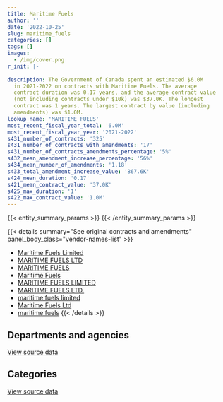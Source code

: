 ```yaml
---
title: Maritime Fuels
author: ''
date: '2022-10-25'
slug: maritime_fuels
categories: []
tags: []
images:
  - /img/cover.png
r_init: |-
  
description: The Government of Canada spent an estimated $6.0M
  in 2021-2022 on contracts with Maritime Fuels. The average
  contract duration was 0.17 years, and the average contract value
  (not including contracts under $10k) was $37.0K. The longest
  contract was 1 years. The largest contract by value (including
  amendments) was $1.0M.
lookup_name: 'MARITIME FUELS'
most_recent_fiscal_year_total: '6.0M'
most_recent_fiscal_year_year: '2021-2022'
s431_number_of_contracts: '325'
s431_number_of_contracts_with_amendments: '17'
s431_number_of_contracts_amendments_percentage: '5%'
s432_mean_amendment_increase_percentage: '56%'
s434_mean_number_of_amendments: '1.18'
s433_total_amendment_increase_value: '867.6K'
s424_mean_duration: '0.17'
s421_mean_contract_value: '37.0K'
s425_max_duration: '1'
s422_max_contract_value: '1.0M'
---
```


<script src="/rmarkdown-libs/htmlwidgets/htmlwidgets.js"></script>
<link href="/rmarkdown-libs/datatables-css/datatables-crosstalk.css" rel="stylesheet" />
<script src="/rmarkdown-libs/datatables-binding/datatables.js"></script>
<script src="/rmarkdown-libs/jquery/jquery-3.6.0.min.js"></script>
<link href="/rmarkdown-libs/dt-core-bootstrap/css/dataTables.bootstrap.min.css" rel="stylesheet" />
<link href="/rmarkdown-libs/dt-core-bootstrap/css/dataTables.bootstrap.extra.css" rel="stylesheet" />
<script src="/rmarkdown-libs/dt-core-bootstrap/js/jquery.dataTables.min.js"></script>
<script src="/rmarkdown-libs/dt-core-bootstrap/js/dataTables.bootstrap.min.js"></script>
<link href="/rmarkdown-libs/crosstalk/css/crosstalk.min.css" rel="stylesheet" />
<script src="/rmarkdown-libs/crosstalk/js/crosstalk.min.js"></script>
<script src="/rmarkdown-libs/htmlwidgets/htmlwidgets.js"></script>
<link href="/rmarkdown-libs/datatables-css/datatables-crosstalk.css" rel="stylesheet" />
<script src="/rmarkdown-libs/datatables-binding/datatables.js"></script>
<script src="/rmarkdown-libs/jquery/jquery-3.6.0.min.js"></script>
<link href="/rmarkdown-libs/dt-core-bootstrap/css/dataTables.bootstrap.min.css" rel="stylesheet" />
<link href="/rmarkdown-libs/dt-core-bootstrap/css/dataTables.bootstrap.extra.css" rel="stylesheet" />
<script src="/rmarkdown-libs/dt-core-bootstrap/js/jquery.dataTables.min.js"></script>
<script src="/rmarkdown-libs/dt-core-bootstrap/js/dataTables.bootstrap.min.js"></script>
<link href="/rmarkdown-libs/crosstalk/css/crosstalk.min.css" rel="stylesheet" />
<script src="/rmarkdown-libs/crosstalk/js/crosstalk.min.js"></script>

{{< entity_summary_params >}}
{{< /entity_summary_params >}}

{{< details summary="See original contracts and amendments" panel_body_class="vendor-names-list" >}}
- [Maritime Fuels Limited](https://search.open.canada.ca/en/ct/?sort=contract_value_f%20desc&page=1&search_text=%22Maritime%20Fuels%20Limited%22)
- [MARITIME FUELS LTD](https://search.open.canada.ca/en/ct/?sort=contract_value_f%20desc&page=1&search_text=%22MARITIME%20FUELS%20LTD%22)
- [MARITIME FUELS](https://search.open.canada.ca/en/ct/?sort=contract_value_f%20desc&page=1&search_text=%22MARITIME%20FUELS%22)
- [Maritime Fuels](https://search.open.canada.ca/en/ct/?sort=contract_value_f%20desc&page=1&search_text=%22Maritime%20Fuels%22)
- [MARITIME FUELS LIMITED](https://search.open.canada.ca/en/ct/?sort=contract_value_f%20desc&page=1&search_text=%22MARITIME%20FUELS%20LIMITED%22)
- [MARITIME FUELS LTD.](https://search.open.canada.ca/en/ct/?sort=contract_value_f%20desc&page=1&search_text=%22MARITIME%20FUELS%20LTD.%22)
- [maritime fuels limited](https://search.open.canada.ca/en/ct/?sort=contract_value_f%20desc&page=1&search_text=%22maritime%20fuels%20limited%22)
- [Maritime Fuels Ltd](https://search.open.canada.ca/en/ct/?sort=contract_value_f%20desc&page=1&search_text=%22Maritime%20Fuels%20Ltd%22)
- [maritime fuels](https://search.open.canada.ca/en/ct/?sort=contract_value_f%20desc&page=1&search_text=%22maritime%20fuels%22)
{{< /details >}}

## Departments and agencies

<div id="htmlwidget-1" style="width:100%;height:auto;" class="datatables html-widget"></div>
<script type="application/json" data-for="htmlwidget-1">{"x":{"style":"bootstrap","filter":"none","vertical":false,"data":[["<a href=\"/departments/aafc-aac/\">Agriculture and Agri-Food Canada<\/a>","<a href=\"/departments/csc-scc/\">Correctional Service of Canada<\/a>","<a href=\"/departments/dfo-mpo/\">Fisheries and Oceans Canada<\/a>","<a href=\"/departments/dnd-mdn/\">National Defence<\/a>","<a href=\"/departments/nrc-cnrc/\">National Research Council Canada<\/a>","<a href=\"/departments/pc/\">Parks Canada<\/a>","<a href=\"/departments/pwgsc-tpsgc/\">Public Services and Procurement Canada<\/a>"],[null,533037.51,null,134131.93,null,null,null],[69355.11,54648,34789.62,918652.37,null,69469.84,null],[25340.25,31583.6,14470.85,926634.78,null,411166.44,11500],[170138.72,568494.82,null,4610802.96,33657.53,583922.67,11500]],"container":"<table class=\"table table-striped table-hover row-border order-column display\">\n  <thead>\n    <tr>\n      <th>Department<\/th>\n      <th>2018-2019<\/th>\n      <th>2019-2020<\/th>\n      <th>2020-2021<\/th>\n      <th>2021-2022<\/th>\n    <\/tr>\n  <\/thead>\n<\/table>","options":{"order":[[4,"desc"]],"pageLength":10,"autoWidth":true,"columnDefs":[{"targets":1,"render":"function(data, type, row, meta) {\n    return type !== 'display' ? data : DTWidget.formatCurrency(data, \"$\", 2, 3, \",\", \".\", true, null);\n  }"},{"targets":2,"render":"function(data, type, row, meta) {\n    return type !== 'display' ? data : DTWidget.formatCurrency(data, \"$\", 2, 3, \",\", \".\", true, null);\n  }"},{"targets":3,"render":"function(data, type, row, meta) {\n    return type !== 'display' ? data : DTWidget.formatCurrency(data, \"$\", 2, 3, \",\", \".\", true, null);\n  }"},{"targets":4,"render":"function(data, type, row, meta) {\n    return type !== 'display' ? data : DTWidget.formatCurrency(data, \"$\", 2, 3, \",\", \".\", true, null);\n  }"},{"width":"16%","targets":[1,2,3,4]},{"className":"dt-right","targets":[1,2,3,4]}],"orderClasses":false}},"evals":["options.columnDefs.0.render","options.columnDefs.1.render","options.columnDefs.2.render","options.columnDefs.3.render"],"jsHooks":[]}</script>
<p class="text-right">
<a href="https://github.com/GoC-Spending/contracts-data/tree/main/data/out/vendors/maritime_fuels/summary_by_fiscal_year_by_department.csv" class="source-data-link btn btn-link">View source data</a>
</p>

## Categories

<div id="htmlwidget-2" style="width:100%;height:auto;" class="datatables html-widget"></div>
<script type="application/json" data-for="htmlwidget-2">{"x":{"style":"bootstrap","filter":"none","vertical":false,"data":[["<a href=\"/categories/defence/\">Defence<\/a>","<a href=\"/categories/transportation_and_logistics/\">Transportation and logistics<\/a>","<a href=\"/categories/industrial_products_and_services/\">Industrial products and services<\/a>"],[134131.93,533037.51,null],[801259.86,228262.57,117392.51],[865503.92,494061.14,61130.86],[4424192.17,1334056.21,220268.32]],"container":"<table class=\"table table-striped table-hover row-border order-column display\">\n  <thead>\n    <tr>\n      <th>Category<\/th>\n      <th>2018-2019<\/th>\n      <th>2019-2020<\/th>\n      <th>2020-2021<\/th>\n      <th>2021-2022<\/th>\n    <\/tr>\n  <\/thead>\n<\/table>","options":{"order":[[4,"desc"]],"dom":"t","pageLength":30,"autoWidth":true,"columnDefs":[{"targets":1,"render":"function(data, type, row, meta) {\n    return type !== 'display' ? data : DTWidget.formatCurrency(data, \"$\", 2, 3, \",\", \".\", true, null);\n  }"},{"targets":2,"render":"function(data, type, row, meta) {\n    return type !== 'display' ? data : DTWidget.formatCurrency(data, \"$\", 2, 3, \",\", \".\", true, null);\n  }"},{"targets":3,"render":"function(data, type, row, meta) {\n    return type !== 'display' ? data : DTWidget.formatCurrency(data, \"$\", 2, 3, \",\", \".\", true, null);\n  }"},{"targets":4,"render":"function(data, type, row, meta) {\n    return type !== 'display' ? data : DTWidget.formatCurrency(data, \"$\", 2, 3, \",\", \".\", true, null);\n  }"},{"width":"16%","targets":[1,2,3,4]},{"className":"dt-right","targets":[1,2,3,4]}],"orderClasses":false,"lengthMenu":[10,25,30,50,100]}},"evals":["options.columnDefs.0.render","options.columnDefs.1.render","options.columnDefs.2.render","options.columnDefs.3.render"],"jsHooks":[]}</script>
<p class="text-right">
<a href="https://github.com/GoC-Spending/contracts-data/tree/main/data/out/vendors/maritime_fuels/summary_by_fiscal_year_by_category.csv" class="source-data-link btn btn-link">View source data</a>
</p>
